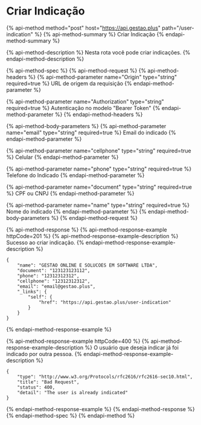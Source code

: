 # Criar Indicação

{% api-method method="post" host="https://api.gestao.plus" path="/user-indication" %}
{% api-method-summary %}
Criar Indicação
{% endapi-method-summary %}

{% api-method-description %}
Nesta rota você pode criar indicações.
{% endapi-method-description %}

{% api-method-spec %}
{% api-method-request %}
{% api-method-headers %}
{% api-method-parameter name="Origin" type="string" required=true %}
URL de origem da requisição
{% endapi-method-parameter %}

{% api-method-parameter name="Authorization" type="string" required=true %}
Autenticação no modelo "Bearer Token"
{% endapi-method-parameter %}
{% endapi-method-headers %}

{% api-method-body-parameters %}
{% api-method-parameter name="email" type="string" required=true %}
Email do indicado
{% endapi-method-parameter %}

{% api-method-parameter name="cellphone" type="string" required=true %}
Celular
{% endapi-method-parameter %}

{% api-method-parameter name="phone" type="string" required=true %}
Telefone do Indicado
{% endapi-method-parameter %}

{% api-method-parameter name="document" type="string" required=true %}
CPF ou CNPJ
{% endapi-method-parameter %}

{% api-method-parameter name="name" type="string" required=true %}
Nome do indicado
{% endapi-method-parameter %}
{% endapi-method-body-parameters %}
{% endapi-method-request %}

{% api-method-response %}
{% api-method-response-example httpCode=201 %}
{% api-method-response-example-description %}
Sucesso ao criar indicação.
{% endapi-method-response-example-description %}

```text
{
    "name": "GESTAO ONLINE E SOLUCOES EM SOFTWARE LTDA",
    "document": "123123123112",
    "phone": "12312312312",
    "cellphone": "12312312312",
    "email": "email@gestao.plus",
    "_links": {
        "self": {
            "href": "https://api.gestao.plus/user-indication"
        }
    }
}
```
{% endapi-method-response-example %}

{% api-method-response-example httpCode=400 %}
{% api-method-response-example-description %}
O usuário que deseja indicar já foi indicado por outra pessoa.
{% endapi-method-response-example-description %}

```text
{
    "type": "http://www.w3.org/Protocols/rfc2616/rfc2616-sec10.html",
    "title": "Bad Request",
    "status": 400,
    "detail": "The user is already indicated"
}
```
{% endapi-method-response-example %}
{% endapi-method-response %}
{% endapi-method-spec %}
{% endapi-method %}

